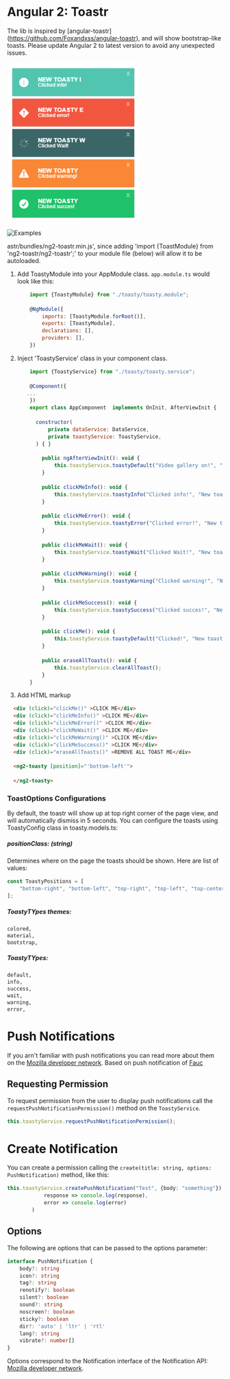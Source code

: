 Angular 2: Toastr
===================

The lib is inspired by [angular-toastr] (https://github.com/Foxandxss/angular-toastr), and will show bootstrap-like toasts. 
Please update Angular 2 to latest version to avoid any unexpected issues.

![Examples](toastr-examples.jpg?raw=true "Default Toasts")

![Examples](pushnotification?raw=true "Push notification Toasts")

astr/bundles/ng2-toastr.min.js', since adding 'import {ToastModule} from 'ng2-toastr/ng2-toastr';' to your module file (below) will allow it to be autoloaded.

1. Add ToastyModule into your AppModule class. `app.module.ts` would look like this:

    ```javascript
        import {ToastyModule} from "./toasty/toasty.module";

        @NgModule({
            imports: [ToastyModule.forRoot()],
            exports: [ToastyModule],
            declarations: [],
            providers: [],
        })
    ```

2. Inject 'ToastyService' class in your component class.

    ```javascript
        import {ToastyService} from "./toasty/toasty.service";
        
        @Component({
       ...
        })
        export class AppComponent  implements OnInit, AfterViewInit {
        
          constructor(
              private dataService: DataService,
              private toastyService: ToastyService,
          ) { }
            
            public ngAfterViewInit(): void {
                this.toastyService.toastyDefault("Video gallery on!", "New toasty");
            }

            public clickMeInfo(): void {
                this.toastyService.toastyInfo("Clicked info!", "New toasty i ");
            }

            public clickMeError(): void {
                this.toastyService.toastyError("Clicked error!", "New toasty e");
            }

            public clickMeWait(): void {
                this.toastyService.toastyWait("Clicked Wait!", "New toasty w ");
            }

            public clickMeWarning(): void {
                this.toastyService.toastyWarning("Clicked warning!", "New toasty");
            }

            public clickMeSuccess(): void {
                this.toastyService.toastySuccess("Clicked succes!", "New toasty");
            }

            public clickMe(): void {
                this.toastyService.toastyDefault("Clicked!", "New toasty");
            }

            public eraseAllToasts(): void {
                this.toastyService.clearAllToast();
            }
        }
    ```

3. Add HTML markup 
  ```HTML 
    <div (click)="clickMe()" >CLICK ME</div>
    <div (click)="clickMeInfo()" >CLICK ME</div>
    <div (click)="clickMeError()" >CLICK ME</div>
    <div (click)="clickMeWait()" >CLICK ME</div>
    <div (click)="clickMeWarning()" >CLICK ME</div>
    <div (click)="clickMeSuccess()" >CLICK ME</div>
    <div (click)="eraseAllToasts()" >REMOVE ALL TOAST ME</div>

    <ng2-toasty [position]="'bottom-left'">

    </ng2-toasty>
 ```

### ToastOptions Configurations

By default, the toastr will show up at top right corner of the page view, and will automatically dismiss in 5 seconds. 
You can configure the toasts using ToastyConfig class in toasty.models.ts:


##### positionClass: (string)
Determines where on the page the toasts should be shown. Here are list of values: 
```javascript
const ToastyPositions = [
    "bottom-right", "bottom-left", "top-right", "top-left", "top-center", "bottom-center", "center-center"
];
```

##### ToastyTYpes themes: 
    colored,
    material,
    bootstrap,

##### ToastyTYpes: 
    default,
    info,
    success,
    wait,
    warning,
    error,


# Push Notifications 
If you arn't familiar with push notifications you can read more about them on the [Mozilla developer network](https://developer.mozilla.org/en-US/docs/Web/API/Notification).
Based on push notification of [Fauc](http://flauc.github.io/angular2-notifications/)

## Requesting Permission
To request permission from the user to display push notifications call the `requestPushNotificationPermission()` method on the `ToastyService`.
```ts
this.toastyService.requestPushNotificationPermission();
```

# Create Notification

You can create a permission calling the `create(title: string, options: PushNotification)` method, like this: 

```ts
this.toastyService.createPushNotification("Test", {body: "something"}).subscribe(
            response => console.log(response),
            error => console.log(error)
        )
```

## Options

The following are options that can be passed to the options parameter: 

```ts
interface PushNotification {
    body?: string
    icon?: string
    tag?: string
    renotify?: boolean
    silent?: boolean
    sound?: string
    noscreen?: boolean
    sticky?: boolean
    dir?: 'auto' | 'ltr' | 'rtl'
    lang?: string
    vibrate?: number[]
}
```

Options correspond to the Notification interface of the Notification API:
[Mozilla developer network](https://developer.mozilla.org/en-US/docs/Web/API/Notification).